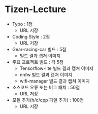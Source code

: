 # Tizen-Lecture

* Typo : 1점
  * URL 저장
* Coding Style : 2점
  * URL 저장
* Gear-racing-car 빌드 : 5점
  * 빌드 결과 캡쳐 이미지
* 주요 프로젝트 빌드 : 각 5점
  * Tensorflow-lite 빌드 결과 캡쳐 이미지
  * nnfw 빌드 결과 캡쳐 이미지
  * wifi-manager 빌드 결과 캡쳐 이미지
* 소스코드 오류 또는 버그 패치 : 50점
  * URL 저장
* 모듈 추가(h/c/cpp 파일 추가) : 100점
  * URL 저장
